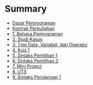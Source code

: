 # Summary

- [Dasar Pemrograman](README.md)
- [Kontrak Perkuliahan](00/kontrak.md)
- [1. Bahasa Pemrograman](01/jobsheet01.md)
- [2. Studi Kasus](02/jobsheet02.md)
- [3. Tipe Data, Variabel, dan Operator](03/jobsheet03.md)
- [4. Kuis 1](04/jobsheet.md)
- [5. Sintaks Pemilihan 1](05/jobsheet.md)
- [6. Sintaks Pemilihan 2](06/jobsheet.md)
- [7. Mini Project]()
- [8. UTS]()
- [9. Sintaks Perulangan 1](09/jobsheet.md)
